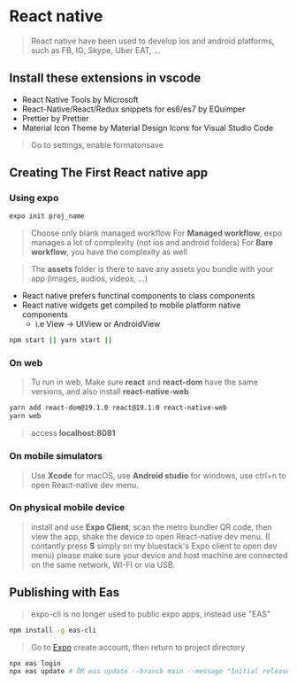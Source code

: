 # React native

> React native have been used to develop ios and android platforms, such as FB, IG, Skype, Uber EAT, ...

## Install these extensions in vscode

- React Native Tools by Microsoft
- React-Native/React/Redux snippets for es6/es7 by EQuimper
- Prettier by Prettier
- Material Icon Theme by Material Design Icons for Visual Studio Code

> Go to settings, enable formatonsave

## Creating The First React native app

### Using expo

```bash
expo init proj_name
```

> Choose only blank managed workflow For **Managed workflow**, expo manages a lot of complexity (not ios and android folders) For **Bare workflow**, you have the complexity as well

> The **assets** folder is there to save any assets you bundle with your app (images, audios, videos, ...)

- React native prefers functinal components to class components
- React native widgets get compiled to mobile platform native components
  - i.e View -> UIView or AndroidView

```bash
npm start || yarn start ||
```

### On web

> Tu run in web, Make sure **react** and **react-dom** have the same versions, and also install **react-native-web**

```bash
yarn add react-dom@19.1.0 react@19.1.0 react-native-web
yarn web
```

> access **localhost:8081**

### On mobile simulators

> Use **Xcode** for macOS, use **Android studio** for windows, use ctrl+n to open React-native dev menu.

### On physical mobile device

> install and use **Expo Client**, scan the metro bundler QR code, then view the app, shake the device to open React-native dev menu. (I contantly press **S** simply on my bluestack's Expo client to open dev menu)
> please make sure your device and host machine are connected on the same network, WI-FI or via USB.

## Publishing with Eas

> expo-cli is no longer used to public expo apps, instead use "EAS"

```bash
npm install -g eas-cli
```

> Go to [Expo](https://expo.dev) create account, then return to project directory

```bash
npx eas login
npx eas update # OR eas update --branch main --message "Initial release"
```

